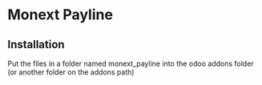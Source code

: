 # Monext Payline #

## Installation

Put the files in a folder named monext_payline into the odoo addons folder (or another folder on the addons path)

